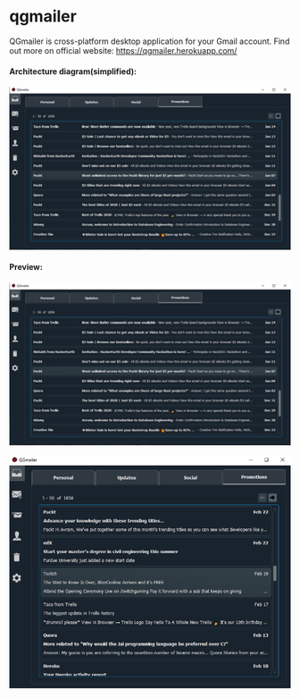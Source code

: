 # qgmailer
QGmailer is cross-platform desktop application for your Gmail account.
Find out more on official website: https://qgmailer.herokuapp.com/

#### Architecture diagram(simplified):
![qgmailer-diagram](docs/images/qgmailer-diagram.png)

#### Preview:
![preview-1](docs/images/inbox_promotions.png)

![preview-2](docs/images/inbox_promotions_small.png)
